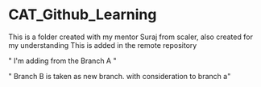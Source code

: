 # CAT\_Github\_Learning



This is a folder created with my mentor Suraj from scaler, also created for my understanding
This is added in the remote repository



" I'm adding from the Branch A "




" Branch B is taken as new branch. with consideration to branch a"



